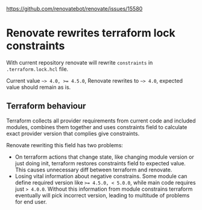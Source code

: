 https://github.com/renovatebot/renovate/issues/15580

# Renovate rewrites terraform lock constraints

With current repository renovate will rewrite `constraints` in
`.terraform.lock.hcl` file.

Current value `~> 4.0, >= 4.5.0`, Renovate rewrites to `~> 4.0`, expected value
should remain as is.

## Terraform behaviour

Terraform collects all provider requirements from current code and included
modules, combines them together and uses constraints field to calculate exact
provider version that complies give constraints.

Renovate rewriting this field has two problems:
- On terraform actions that change state, like changing module version or just
  doing init, terraform restores constraints field to expected value. This
  causes unnecessary diff between terraform and renovate.
- Losing vital information about negative constrains. Some module can define
  required version like `>= 4.5.0, < 5.0.0`, while main code requires just `>
  4.0.0`. Without this information from module constrains terraform eventually
  will pick incorrect version, leading to multitude of problems for end user.
